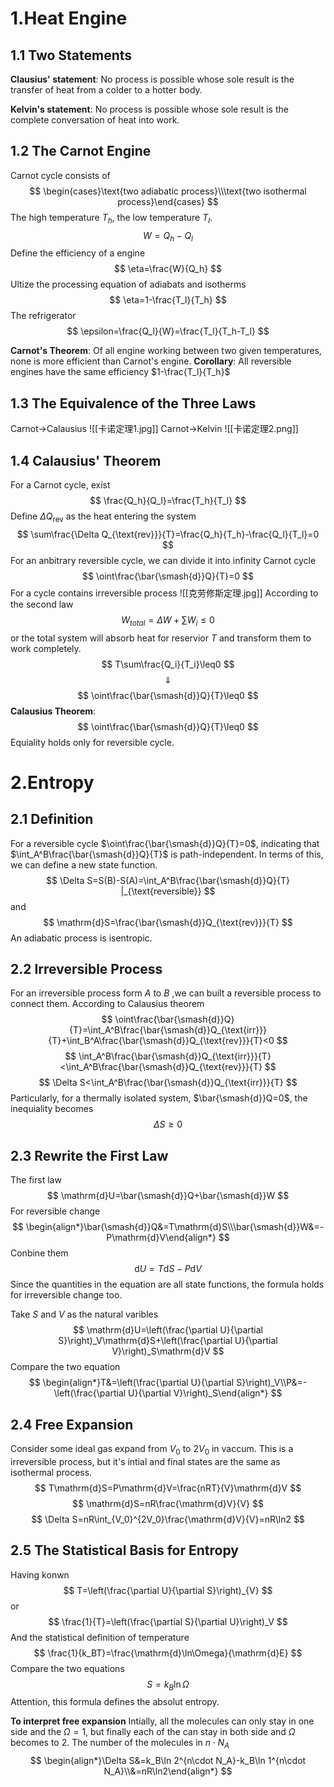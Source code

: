 # 1.Heat Engine
## 1.1 Two Statements
**Clausius' statement**:
No process is possible whose sole result is the transfer of heat from a colder to a hotter body.

**Kelvin's statement**:
No process is possible whose sole result is the complete conversation of heat into work.
## 1.2 The Carnot Engine
Carnot cycle consists of
$$
\begin{cases}\text{two adiabatic process}\\\text{two isothermal process}\end{cases}
$$
The high temperature $T_h$, the low temperature $T_l$.
$$
W=Q_{h}-Q_l
$$
Define the efficiency of a engine
$$
\eta=\frac{W}{Q_h}
$$
Ultize the processing equation of adiabats and isotherms
$$
\eta=1-\frac{T_l}{T_h}
$$
The refrigerator
$$
\epsilon=\frac{Q_l}{W}=\frac{T_l}{T_h-T_l}
$$

**Carnot's Theorem**:
Of all engine working between two given temperatures, none is more efficient than Carnot's engine.
**Corollary**:
All reversible engines have the same efficiency $1-\frac{T_l}{T_h}$
## 1.3 The Equivalence of the Three Laws
Carnot$\rightarrow$Calausius
![[卡诺定理1.jpg]]
Carnot$\rightarrow$Kelvin
![[卡诺定理2.png]]
## 1.4 Calausius' Theorem
For a Carnot cycle, exist
$$
\frac{Q_h}{Q_l}=\frac{T_h}{T_l}
$$
Define $\Delta Q_{\text{rev}}$ as the heat entering the system
$$
\sum\frac{\Delta Q_{\text{rev}}}{T}=\frac{Q_h}{T_h}-\frac{Q_l}{T_l}=0
$$
For an anbitrary reversible cycle, we can divide it into infinity Carnot cycle
$$
\oint\frac{\bar{\smash{d}}Q}{T}=0
$$
For a cycle contains irreversible process
![[克劳修斯定理.jpg]]
According to the second law
$$
W_{total}=\Delta W+\sum W_i\leq0
$$
or the total system will absorb heat for reservior $T$ and transform them to work completely.
$$
T\sum\frac{Q_i}{T_i}\leq0 
$$
$$
\Downarrow
$$
$$
\oint\frac{\bar{\smash{d}}Q}{T}\leq0
$$
**Calausius Theorem**:
$$
\oint\frac{\bar{\smash{d}}Q}{T}\leq0
$$
Equiality holds only for reversible cycle.
# 2.Entropy
## 2.1 Definition
For a reversible cycle $\oint\frac{\bar{\smash{d}}Q}{T}=0$, indicating that $\int_A^B\frac{\bar{\smash{d}}Q}{T}$ is path-independent. In terms of this, we can define a new state function.
$$
\Delta S=S(B)-S(A)=\int_A^B\frac{\bar{\smash{d}}Q}{T} |_{\text{reversible}}
$$
and
$$
\mathrm{d}S=\frac{\bar{\smash{d}}Q_{\text{rev}}}{T}
$$
An adiabatic process is isentropic.
## 2.2 Irreversible Process
For an irreversible process form $A$ to $B$ ,we can built a reversible process to connect them. According to Calausius theorem
$$
\oint\frac{\bar{\smash{d}}Q}{T}=\int_A^B\frac{\bar{\smash{d}}Q_{\text{irr}}}{T}+\int_B^A\frac{\bar{\smash{d}}Q_{\text{rev}}}{T}<0
$$
$$
\int_A^B\frac{\bar{\smash{d}}Q_{\text{irr}}}{T}<\int_A^B\frac{\bar{\smash{d}}Q_{\text{rev}}}{T}
$$
$$
\Delta S<\int_A^B\frac{\bar{\smash{d}}Q_{\text{irr}}}{T}
$$
Particularly, for a thermally isolated system, $\bar{\smash{d}}Q=0$, the inequiality becomes
$$
\Delta S\geq0
$$
## 2.3 Rewrite the First Law
The first law
$$
\mathrm{d}U=\bar{\smash{d}}Q+\bar{\smash{d}}W
$$
For reversible change
$$
\begin{align*}\bar{\smash{d}}Q&=T\mathrm{d}S\\\bar{\smash{d}}W&=-P\mathrm{d}V\end{align*}
$$
Conbine them
$$
\mathrm{d}U=T\mathrm{d}S-P\mathrm{d}V
$$
Since the quantities in the equation are all state functions, the formula holds for irreversible change too.

Take $S$ and $V$ as the natural varibles
$$
\mathrm{d}U=\left(\frac{\partial U}{\partial S}\right)_V\mathrm{d}S+\left(\frac{\partial U}{\partial V}\right)_S\mathrm{d}V
$$
Compare the two equation
$$
\begin{align*}T&=\left(\frac{\partial U}{\partial S}\right)_V\\P&=-\left(\frac{\partial U}{\partial V}\right)_S\end{align*}
$$
## 2.4 Free Expansion
Consider some ideal gas expand from $V_0$ to $2V_0$ in vaccum. This is a irreversible process, but it's intial  and final states are the same as isothermal process.
$$
T\mathrm{d}S=P\mathrm{d}V=\frac{nRT}{V}\mathrm{d}V
$$
$$
\mathrm{d}S=nR\frac{\mathrm{d}V}{V}
$$
$$
\Delta S=nR\int_{V_0}^{2V_0}\frac{\mathrm{d}V}{V}=nR\ln2
$$
## 2.5 The Statistical Basis for Entropy
Having konwn
$$
T=\left(\frac{\partial U}{\partial S}\right)_{V}
$$
or 
$$
\frac{1}{T}=\left(\frac{\partial S}{\partial U}\right)_V
$$
And the statistical definition of temperature
$$
\frac{1}{k_BT}=\frac{\mathrm{d}\ln\Omega}{\mathrm{d}E}
$$
Compare the two equations
$$
S=k_B\ln\Omega
$$
Attention, this formula defines the absolut entropy.

**To interpret free expansion**
Intially, all the molecules can only stay in one side and the $\Omega=1$, but finally each of the can stay in both side and $\Omega$ becomes to 2.
The number of the molecules in $n\cdot N_A$
$$
\begin{align*}\Delta S&=k_B\ln 2^{n\cdot N_A}-k_B\ln 1^{n\cdot N_A}\\&=nR\ln2\end{align*}
$$
